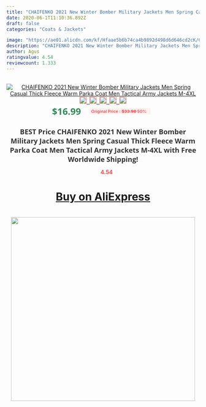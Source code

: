 ```yaml
---
title: "CHAIFENKO 2021 New Winter Bomber Military Jackets Men Spring Casual Thick Fleece Warm Parka Coat Men Tactical Army Jackets M-4XL"
date: 2020-06-1T11:10:36.892Z
draft: false
categories: "Coats & Jackets"

image: "https://ae01.alicdn.com/kf/Hfaae5b6b74ca4b9892d498d6d646cd2cK/CHAIFENKO-2021-New-Winter-Bomber-Military-Jackets-Men-Spring-Casual-Thick-Fleece-Warm-Parka-Coat-Men.jpg"
description: "CHAIFENKO 2021 New Winter Bomber Military Jackets Men Spring Casual Thick Fleece Warm Parka Coat Men Tactical Army Jackets M-4XL"
author: Agus
ratingvalue: 4.54
reviewcount: 1.333
---
```

<br>
<div style="text-align: center;">
<a href="https://s.click.aliexpress.com/e/_9AQxdj" target="_blank" rel="nofollow noopener noreferrer"><img alt="CHAIFENKO 2021 New Winter Bomber Military Jackets Men Spring Casual Thick Fleece Warm Parka Coat Men Tactical Army Jackets M-4XL" class="magnifier-image" src="https://ae01.alicdn.com/kf/Hfaae5b6b74ca4b9892d498d6d646cd2cK/CHAIFENKO-2021-New-Winter-Bomber-Military-Jackets-Men-Spring-Casual-Thick-Fleece-Warm-Parka-Coat-Men.jpg_640x640.jpg">
<br>
<img style="border:1px solid salmon" src="https://ae01.alicdn.com/kf/Hfaae5b6b74ca4b9892d498d6d646cd2cK/CHAIFENKO-2021-New-Winter-Bomber-Military-Jackets-Men-Spring-Casual-Thick-Fleece-Warm-Parka-Coat-Men.jpg_120x120.jpg">&nbsp;&nbsp;<img style="border:1px solid salmon" src="https://ae01.alicdn.com/kf/H18532a2bc7f9494db4802f303077e09a7/CHAIFENKO-2021-New-Winter-Bomber-Military-Jackets-Men-Spring-Casual-Thick-Fleece-Warm-Parka-Coat-Men.jpg_120x120.jpg">&nbsp;&nbsp;<img style="border:1px solid salmon" src="https://ae01.alicdn.com/kf/Hf118d83ccf11446cb98b22987feca7d7h/CHAIFENKO-2021-New-Winter-Bomber-Military-Jackets-Men-Spring-Casual-Thick-Fleece-Warm-Parka-Coat-Men.jpg_120x120.jpg">&nbsp;&nbsp;<img style="border:1px solid salmon" src="https://ae01.alicdn.com/kf/Hc43add01dff24d51b0ddf8dded32da55n/CHAIFENKO-2021-New-Winter-Bomber-Military-Jackets-Men-Spring-Casual-Thick-Fleece-Warm-Parka-Coat-Men.jpg_120x120.jpg">&nbsp;&nbsp;<img style="border:1px solid salmon" src="https://ae01.alicdn.com/kf/Hd0e686adcf544ca6a24d549f53d61d733/CHAIFENKO-2021-New-Winter-Bomber-Military-Jackets-Men-Spring-Casual-Thick-Fleece-Warm-Parka-Coat-Men.jpg_120x120.jpg"></a></div><br0>
<div style="text-align: center;"><span style="background-color: white; border: 0px; box-sizing: border-box; color: seagreen; display: inline-block; font-family: &quot;open sans&quot; , &quot;arial&quot; , &quot;helvetica&quot; , sans-serif , &quot;heiti&quot;; font-size: 24px; font-stretch: inherit; font-weight: 700; line-height: inherit; margin: 0px 10px 0px 0px; padding: 0px; vertical-align: middle;">$16.99 </span>
<span style="background: rgb(255 , 241 , 241); border-radius: 3px; border: 0px; box-sizing: border-box; color: #ff4747; display: inline-block; font-family: inherit; font-size: 12px; font-stretch: inherit; font-style: inherit; font-variant: inherit; font-weight: 600; line-height: inherit; margin: 0px; padding: 2px 5px; transform: scale(0.9); vertical-align: middle;">Original Price : <b style="text-decoration: line-through;">$33.98 </b> 50%&nbsp;&nbsp;</span></div>
<h1 style="color: #333333; display: inline-block; font-family: &quot;open sans&quot; , &quot;arial&quot; , &quot;helvetica&quot; , sans-serif , &quot;heiti&quot;; font-size: 18px; font-stretch: inherit; font-weight: 700; text-align: center;">BEST Price CHAIFENKO 2021 New Winter Bomber Military Jackets Men Spring Casual Thick Fleece Warm Parka Coat Men Tactical Army Jackets M-4XL with Free Worldwide Shipping!</h1>
<div style="color: #ff4747; text-align: center;">
<img src="https://4.bp.blogspot.com/-M0ZcTcb-5uY/XleCXlxnR4I/AAAAAAAAAEc/OrjgMkXV1oMQFaCRZj5HQwOCBcu3w1FegCPcBGAYYCw/s1600/star.png" style="height: 15px;">&nbsp;<b>4.54</b></div>
<div class="button_cont" align="center"><a class="buynow_a" href="https://s.click.aliexpress.com/e/_9AQxdj" target="_blank" rel="nofollow noopener noreferrer"><H1>Buy on AliExpress</H1></a></div><br>
<div class="separator" style="clear: both; text-align: center;">
<img src="https://lh3.googleusercontent.com/-pTy5HemUv9M/XlePHvY0dAI/AAAAAAAAAE4/0nX5iRUoIWY8eMW9Dpxeirr157OZliDIgCLcBGAsYHQ/s1600/badge.gif" width="480">
</div>
